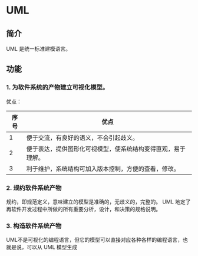 # UML

## 简介

UML 是统一标准建模语言。


## 功能

### 1. 为软件系统的产物建立可视化模型。
 
优点：

序号 | 优点
----|-----
  1 | 便于交流，有良好的语义，不会引起歧义。
  2 | 便于表达，提供图形化可视模型，使系统结构变得直观，易于理解。
  3 | 利于维护，系统结构可加入版本控制，方便的查看，修改。

### 2. 规约软件系统产物

 规约，即规范定义，意味建立的模型是准确的，无歧义的，完整的。 UML 地定了再软件开发过程中所做的所有重要分析，设计，和决策的规格说明。

### 3. 构造软件系统产物

 UML不是可视化的编程语言，但它的模型可以直接对应各种各样的编程语言，也就是说，可以从 UML 模型生成

